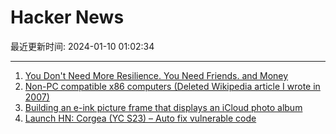 # Hacker News

最近更新时间: 2024-01-10 01:02:34

--- 
1. [You Don't Need More Resilience. You Need Friends. and Money](https://www.bloomberg.com/opinion/articles/2024-01-09/what-you-ve-heard-about-resilience-is-probably-wrong) 
2. [Non-PC compatible x86 computers (Deleted Wikipedia article I wrote in 2007)](https://lproven.livejournal.com/189791.html) 
3. [Building an e-ink picture frame that displays an iCloud photo album](https://ben.page/eink) 
4. [Launch HN: Corgea (YC S23) – Auto fix vulnerable code](https://news.ycombinator.com/item?id=38928064) 
